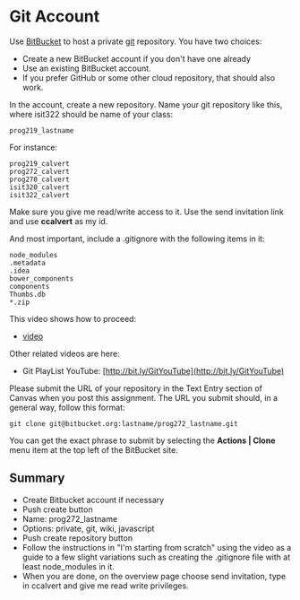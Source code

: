 # Git Account

Use [BitBucket](https://bitbucket.org) to host a private [git](http://git-scm.com/book/en/v2) repository. You have two choices:

- Create a new BitBucket account if you don't have one already
- Use an existing BitBucket account.
- If you prefer GitHub or some other cloud repository, that should also work.

In the account, create a new repository. Name your git repository like this, where isit322 should be name of your class:

	prog219_lastname

For instance:

	prog219_calvert
	prog272_calvert
	prog270_calvert
	isit320_calvert
	isit322_calvert

Make sure you give me read/write access to it. Use the send invitation link and use **ccalvert** as my id.

And most important, include a .gitignore with the following items in it:

	node_modules
	.metadata
	.idea
	bower_components
	components
	Thumbs.db
	*.zip


This video shows how to proceed:

- [video](http://youtu.be/HCoC3FbdcQk)

Other related videos are here:

- Git PlayList YouTube: [http://bit.ly/GitYouTube](http://bit.ly/GitYouTube)

Please submit the URL of your repository in the Text Entry section of Canvas when you post this assignment. The URL you submit should, in a general way, follow this format:

	git clone git@bitbucket.org:lastname/prog272_lastname.git

You can get the exact phrase to submit by selecting the **Actions | Clone** menu item at the top left of the BitBucket site.

## Summary

- Create Bitbucket account if necessary
- Push create button
- Name: prog272_lastname
- Options: private, git, wiki, javascript
- Push create repository button
- Follow the instructions in "I'm starting from scratch" using the video as a guide to a few slight variations such as creating the .gitignore file with at least node_modules in it.
- When you are done, on the overview page choose send invitation, type in ccalvert and give me read write privileges.
